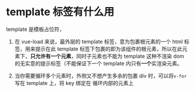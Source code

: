 <!--
 * @Author: Dongzy
 * @since: 2020-01-03 10:24:23
 * @lastTime     : 2020-01-03 15:06:28
 * @LastAuthor   : Dongzy
 * @文件相对于项目的路径: \DailyInterviewQuestion\Questions\Vue\template标签有什么用.md
 * @message:
 -->

# template 标签有什么用

template 是模板占位符，

1. 在 vue-load 来说，最外层的 template 标签，意为包裹根元素的一个 html 标签，用来提示在此 template 标签下包裹的即为该组件的根元素，所以在此元素下，**只允许有一个元素**，同时子元素也不能为 template 这种不渲染 dom 的无实意的提示标签（不能保证下一个 template 内只有**一个**实渲染元素。

2. 当你需要循环多个元素时，外侧又不想产生多余的包裹 div 时，可以将`v-for` 写在 template 上，将 key 绑定在 循环内部的元素上
